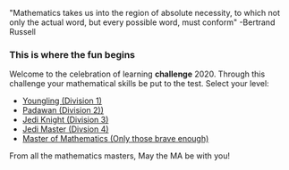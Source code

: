 "Mathematics takes us into the region of absolute necessity, to which not only the actual word, but every possible word, must conform" -Bertrand Russell 

### This is where the fun begins 
Welcome to the celebration of learning **challenge** 2020. Through this challenge your mathematical skills be put to the test.  Select your level: 

* [Youngling (Division 1)]()
* [Padawan (Division 2))]()
* [Jedi Knight (Division 3)]()
* [Jedi Master (Divsion 4)]() 
* [Master of Mathematics (Only those brave enough)]()

From all the mathematics masters, May the MA be with you! 



